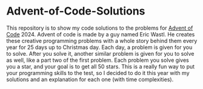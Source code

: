 # Advent-of-Code-Solutions

This repository is to show my code solutions to the problems for [Advent of Code](https://adventofcode.com/) 2024. Advent of code is made by a guy named Eric Wastl. He creates these creative programming problems with a whole story behind them 
every year for 25 days up to Christmas day. Each day, a problem is given for you to solve. After you solve it, another similar problem is given for you to solve as well, like a part two of the first problem. Each problem you solve gives you a 
star, and your goal is to get all 50 stars. This is a really fun way to put your programming skills to the test, so I decided to do it this year with my solutions and an explanation for each one (with time complexities).
